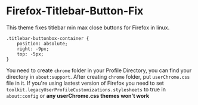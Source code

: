 # Firefox-Titlebar-Button-Fix
This theme fixes titlebar min max close buttons for Firefox in linux.

```
.titlebar-buttonbox-container {
    position: absolute;
    right: -9px;
    top: -5px;
}
```
You need to create `chrome` folder in your Profile Directory, you can find your directory in  `about:support`.
After creating `chrome` folder, put `userChrome.css` file in it.
If you're using lastest version of Firefox you need to set `toolkit.legacyUserProfileCustomizations.stylesheets` to true in `about:config` or **any userChrome.css themes won't work**
